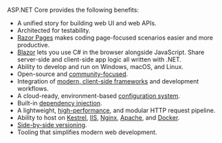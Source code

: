 ASP.NET Core provides the following benefits:

* A unified story for building web UI and web APIs.
* Architected for testability.
* [Razor Pages](xref:razor-pages/index) makes coding page-focused scenarios easier and more productive.
* [Blazor](xref:blazor/index) lets you use C# in the browser alongside JavaScript. Share server-side and client-side app logic all written with .NET.
* Ability to develop and run on Windows, macOS, and Linux.
* Open-source and [community-focused](https://live.asp.net/).
* Integration of [modern, client-side frameworks](xref:blazor/index) and development workflows.
* A cloud-ready, environment-based [configuration system](xref:fundamentals/configuration/index).
* Built-in [dependency injection](xref:fundamentals/dependency-injection).
* A lightweight, [high-performance](https://github.com/aspnet/benchmarks), and modular HTTP request pipeline.
* Ability to host on [Kestrel](xref:fundamentals/servers/kestrel), [IIS](xref:host-and-deploy/iis/index), [Nginx](xref:host-and-deploy/linux-nginx), [Apache](xref:host-and-deploy/linux-apache), and [Docker](xref:host-and-deploy/docker/index).
* [Side-by-side versioning](/dotnet/standard/choosing-core-framework-server#a-need-for-side-by-side-of-net-versions-per-application-level).
* Tooling that simplifies modern web development.
